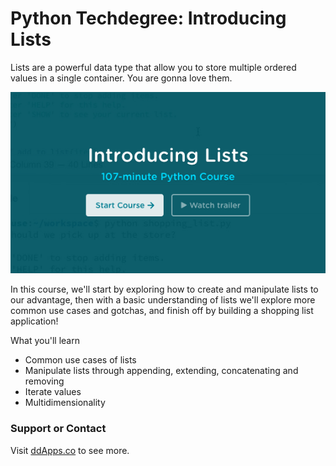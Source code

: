 # Python Techdegree: Introducing Lists
Lists are a powerful data type that allow you to store multiple ordered values in a single container. You are gonna love them.

![](cover.png?raw=true)

 In this course, we'll start by exploring how to create and manipulate lists to our advantage, then with a basic understanding of lists we'll explore more common use cases and gotchas, and finish off by building a shopping list application!

What you'll learn

- Common use cases of lists
- Manipulate lists through appending, extending, concatenating and removing
- Iterate values
- Multidimensionality


### Support or Contact
Visit [ddApps.co](http://ddapps.co) to see more.
